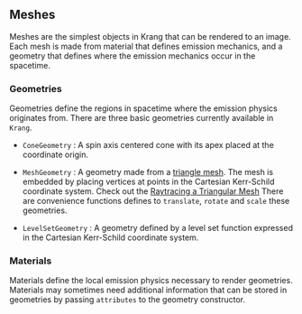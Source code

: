 ## Meshes
Meshes are the simplest objects in Krang that can be rendered to an image. 
Each mesh is made from material that defines emission mechanics, and a geometry that defines where the emission mechanics occur in the spacetime.

### Geometries
Geometries define the regions in spacetime where the emission physics originates from.
There are three basic geometries currently available in `Krang`. 

* `ConeGeometry` : A spin axis centered cone with its apex placed at the coordinate origin.

* `MeshGeometry` : A geometry made from a [triangle mesh](https://en.wikipedia.org/wiki/Triangle_mesh). The mesh is embedded by placing vertices at points in the Cartesian Kerr-Schild coordinate system. Check out the [Raytracing a Triangular Mesh](@ref)
There are convenience functions defines to `translate`, `rotate` and `scale` these geometries.

* `LevelSetGeometry` : A geometry defined by a level set function expressed in the Cartesian Kerr-Schild coordinate system.

### Materials
Materials define the local emission physics necessary to render geometries.
Materials may sometimes need additional information that can be stored in geometries by passing `attributes` to the geometry constructor.

